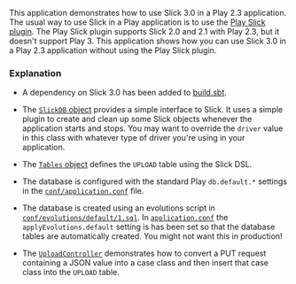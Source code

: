 This application demonstrates how to use Slick 3.0 in a Play 2.3 application. The usual way to use Slick in a Play application is to use the [Play Slick plugin](https://github.com/playframework/play-slick). The Play Slick plugin supports Slick 2.0 and 2.1 with Play 2.3, but it doesn't support Play 3. This application shows how you can use Slick 3.0 in a Play 2.3 application without using the Play Slick plugin.

### Explanation

* A dependency on Slick 3.0 has been added to [build.sbt](build.sbt).

* The [`SlickDB` object](app/db/Slick3Plugin.scala) provides a simple interface to Slick. It uses a simple plugin to create and clean up some Slick objects whenever the application starts and stops. You may want to override the `driver` value in this class with whatever type of driver you're using in your application.

* The [`Tables` object](app/db/Tables.scala) defines the `UPLOAD` table using the Slick DSL.

* The database is configured with the standard Play `db.default.*` settings in the [`conf/application.conf`](conf/application.conf) file.

* The database is created using an evolutions script in [`conf/evolutions/default/1.sql`](conf/evolutions/default/1.sql). In [`application.conf`](conf/application.conf) the `applyEvolutions.default` setting is has been set so that the database tables are automatically created. You might not want this in production!

* The [`UploadController`](app/controllers/UploadController.scala) demonstrates how to convert a PUT request containing a JSON value into a case class and then insert that case class into the `UPLOAD` table.
